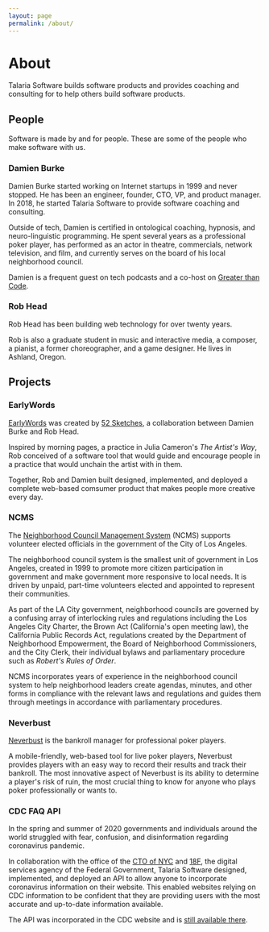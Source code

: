 ```yaml
---
layout: page
permalink: /about/
---
```


# About

Talaria Software builds software products and provides coaching and consulting
for to help others build software products.

## People

Software is made by and for people. These are some of the people who make
software with us.

### Damien Burke

Damien Burke started working on Internet startups in 1999 and never stopped. He
has been an engineer, founder, CTO, VP, and product manager. In 2018, he started
Talaria Software to provide software coaching and consulting.

Outside of tech, Damien is certified in ontological coaching, hypnosis, and
neuro-linguistic programming. He spent several years as a professional poker
player, has performed as an actor in theatre, commercials, network television,
and film, and currently serves on the board of his local neighborhood council.

Damien is a frequent guest on tech podcasts and a co-host on [Greater than
Code](https://www.greaterthancode.com/hosts/damien-burke).

### Rob Head

Rob Head has been building web technology for over twenty years.

Rob is also a graduate student in music and interactive media, a composer, a
pianist, a former choreographer, and a game designer. He lives in Ashland,
Oregon.

## Projects

### EarlyWords

[EarlyWords](https://earlywords.io) was created by [52
Sketches](https://52sketches.com), a collaboration between Damien Burke and Rob
Head.

Inspired by morning pages, a practice in Julia Cameron's _The Artist's Way_,
Rob conceived of a software tool that would guide and encourage people in a
practice that would unchain the artist with in them.

Together, Rob and Damien built designed, implemented, and deployed a complete
web-based comsumer product that makes people more creative every day.

### NCMS

The [Neighborhood Council Management System](https://ncmanager.org) (NCMS) supports
volunteer elected officials in the government of the City of Los Angeles.

The neighborhood council system is the smallest unit of government in Los
Angeles, created in 1999 to promote more citizen participation in government and
make government more responsive to local needs. It is driven by unpaid,
part-time volunteers elected and appointed to represent their communities.

As part of the LA City government, neighborhood councils are governed by a
confusing array of interlocking rules and regulations including the Los Angeles
City Charter, the Brown Act (California's open meeting law), the California
Public Records Act, regulations created by the Department of Neighborhood
Empowerment, the Board of Neighborhood Commissioners, and the City Clerk, their
individual bylaws and parliamentary procedure such as _Robert's Rules of Order_.

NCMS incorporates years of experience in the neighborhood council system to help
neighborhood leaders create agendas, minutes, and other forms in compliance with
the relevant laws and regulations and guides them through meetings in accordance
with parliamentary procedures.

### Neverbust

[Neverbust](https://neverbust.com) is the bankroll manager for professional poker
players.

A mobile-friendly, web-based tool for live poker players, Neverbust provides
players with an easy way to record their results and track their bankroll. The
most innovative aspect of Neverbust is its ability to determine a player's risk
of ruin, the most crucial thing to know for anyone who plays poker
professionally or wants to.

### CDC FAQ API

In the spring and summer of 2020 governments and individuals around the world
struggled with fear, confusion, and disinformation regarding coronavirus
pandemic.

In collaboration with the office of the [CTO of
NYC](https://www.nyc.gov/assets/cto/) and [18F](https://18f.gsa.gov), the
digital services agency of the Federal Government, Talaria Software designed,
implemented, and deployed an API to allow anyone to incorporate coronavirus
information on their website. This enabled websites relying on CDC information
to be confident that they are providing users with the most accurate and
up-to-date information available.

The API was incorporated in the CDC website and is [still available there](https://faq.coronavirus.gov/api/).

